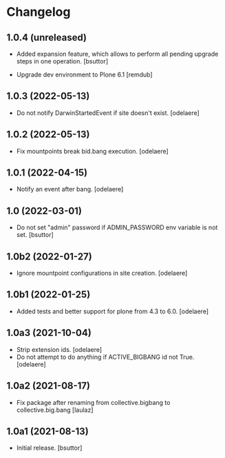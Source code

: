 # Changelog


## 1.0.4 (unreleased)

- Added expansion feature, which allows to perform all pending upgrade steps in one operation.
  [bsuttor]

- Upgrade dev environment to Plone 6.1
  [remdub]


## 1.0.3 (2022-05-13)

- Do not notify DarwinStartedEvent if site doesn't exist.
  [odelaere]


## 1.0.2 (2022-05-13)

- Fix mountpoints break bid.bang execution.
  [odelaere]


## 1.0.1 (2022-04-15)

- Notify an event after bang.
  [odelaere]


## 1.0 (2022-03-01)

- Do not set "admin" password if ADMIN_PASSWORD env variable is not set.
  [bsuttor]


## 1.0b2 (2022-01-27)

- Ignore mountpoint configurations in site creation.
  [odelaere]


## 1.0b1 (2022-01-25)

- Added tests and better support for plone from 4.3 to 6.0.
  [odelaere]


## 1.0a3 (2021-10-04)

- Strip extension ids.
  [odelaere]
- Do not attempt to do anything if ACTIVE_BIGBANG id not True.
  [odelaere]


## 1.0a2 (2021-08-17)

- Fix package after renaming from collective.bigbang to collective.big.bang
  [laulaz]


## 1.0a1 (2021-08-13)

- Initial release.
  [bsuttor]
